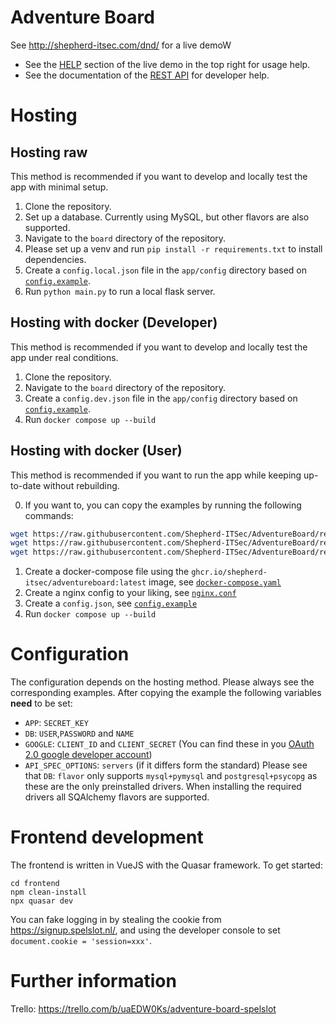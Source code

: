 # Adventure Board
See http://shepherd-itsec.com/dnd/ for a live demoW
- See the [HELP](http://shepherd-itsec.com/dnd/cgi-bin/app.cgi/help) section of the live demo in the top right for usage help.
- See the documentation of the [REST API](http://shepherd-itsec.com/dnd/cgi-bin/app.cgi/openapi/docs) for developer help.

# Hosting
## Hosting raw
This method is recommended if you want to develop and locally test the app with minimal setup.
1. Clone the repository.
2. Set up a database. Currently using MySQL, but other flavors are also supported.
3. Navigate to the `board` directory of the repository.
4. Please set up a venv and run `pip install -r requirements.txt` to install dependencies.
5. Create a `config.local.json` file in the `app/config` directory based on [`config.example`](board/app/config/config.example).
6. Run `python main.py` to run a local flask server.

## Hosting with docker (Developer)
This method is recommended if you want to develop and locally test the app under real conditions.
1. Clone the repository.
2. Navigate to the `board` directory of the repository.
3. Create a `config.dev.json` file in the `app/config` directory based on [`config.example`](board/app/config/config.example).
3. Run `docker compose up --build`

## Hosting with docker (User)
This method is recommended if you want to run the app while keeping up-to-date without rebuilding.

0. If you want to, you can copy the examples by running the following commands:
```bash
wget https://raw.githubusercontent.com/Shepherd-ITSec/AdventureBoard/refs/heads/main/docker-compose.yaml
wget https://raw.githubusercontent.com/Shepherd-ITSec/AdventureBoard/refs/heads/main/nginx.conf
wget https://raw.githubusercontent.com/Shepherd-ITSec/AdventureBoard/refs/heads/main/config.example
```
1. Create a docker-compose file using the `ghcr.io/shepherd-itsec/adventureboard:latest` image, see [`docker-compose.yaml`](docker-compose.yaml)
2. Create a nginx config to your liking, see [`nginx.conf`](nginx.conf)
3. Create a `config.json`, see [`config.example`](config.example)
4. Run `docker compose up --build`

# Configuration
The configuration depends on the hosting method. Please always see the corresponding examples. After copying the example the following variables **need** to be set:
- `APP`: `SECRET_KEY`
- `DB`: `USER`,`PASSWORD` and `NAME`
- `GOOGLE`: `CLIENT_ID` and `CLIENT_SECRET` (You can find these in you [OAuth 2.0 google developer account](https://support.google.com/googleapi/answer/6158849?hl=en&ref_topic=7013279&sjid=14747871361252941722-EU))
- `API_SPEC_OPTIONS`: `servers` (if it differs form the standard)
Please see that `DB`: `flavor` only supports `mysql+pymysql` and `postgresql+psycopg` as these are the only preinstalled drivers. When installing the required drivers all SQAlchemy flavors are supported.

# Frontend development

The frontend is written in VueJS with the Quasar framework. To get started:

```shell
cd frontend
npm clean-install
npx quasar dev
```

You can fake logging in by stealing the cookie from https://signup.spelslot.nl/, and using the developer console to set `document.cookie = 'session=xxx'`.


# Further information
Trello: https://trello.com/b/uaEDW0Ks/adventure-board-spelslot
